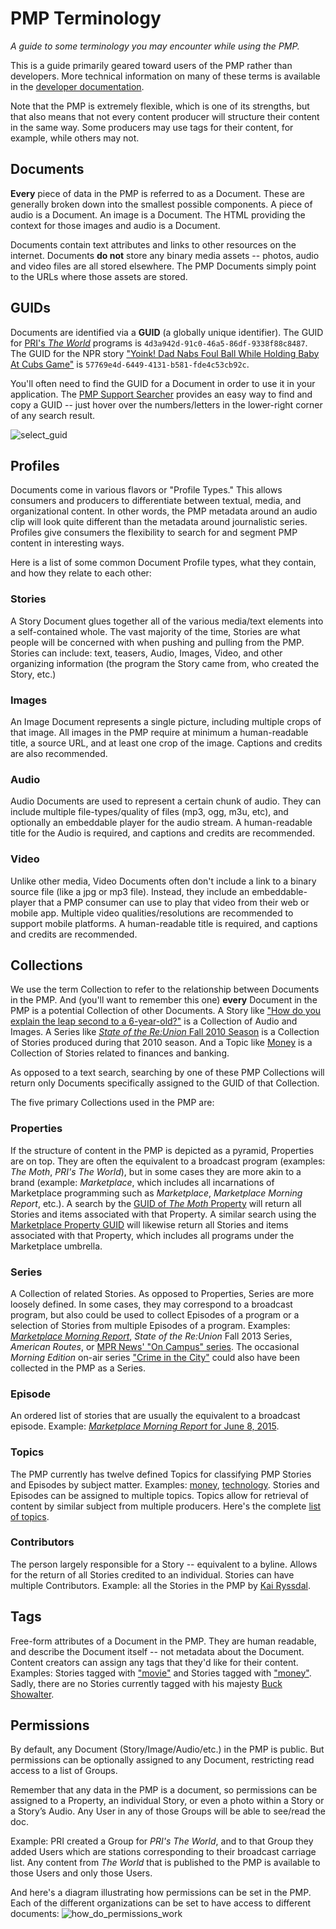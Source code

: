 # PMP Terminology

*A guide to some terminology you may encounter while using the PMP.*

This is a guide primarily geared toward users of the PMP rather than developers. More technical information on many of these terms is available in the [developer documentation](https://support.pmp.io/docs).

Note that the PMP is extremely flexible, which is one of its strengths, but that also means that not every content producer will structure their content in the same way. Some producers may use tags for their content, for example, while others may not.

## Documents

**Every** piece of data in the PMP is referred to as a Document. These are generally broken down into the smallest possible components. A piece of audio is a Document. An image is a Document. The HTML providing the context for those images and audio is a Document.

Documents contain text attributes and links to other resources on the internet. Documents **do not** store any binary media assets -- photos, audio and video files are all stored elsewhere. The PMP Documents simply point to the URLs where those assets are stored.

## GUIDs

Documents are identified via a **GUID** (a globally unique identifier). The GUID for [PRI's *The World*](https://support.pmp.io/search?text=guid%3A4d3a942d-91c0-46a5-86df-9338f88c8487) programs is `4d3a942d-91c0-46a5-86df-9338f88c8487`. The GUID for the NPR story ["Yoink! Dad Nabs Foul Ball While Holding Baby At Cubs Game"](http://www.npr.org/sections/thetwo-way/2015/06/24/417116256/yoink-dad-nabs-foul-ball-while-holding-baby-at-cubs-game?ft=nprml&f=417116256) is `57769e4d-6449-4131-b581-fde4c53cb92c`.

You'll often need to find the GUID for a Document in order to use it in your application. The [PMP Support Searcher](https://support.pmp.io/) provides an easy way to find and copy a GUID -- just hover over the numbers/letters in the lower-right corner of any search result.

![select_guid](https://cloud.githubusercontent.com/assets/4427754/8620782/ea07852c-26ef-11e5-8b8e-3b1368552469.png)

## Profiles

Documents come in various flavors or "Profile Types." This allows consumers and producers to differentiate between textual, media, and organizational content. In other words, the PMP metadata around an audio clip will look quite different than the metadata around journalistic series. Profiles give consumers the flexibility to search for and segment PMP content in interesting ways.

Here is a list of some common Document Profile types, what they contain, and how they relate to each other:

### Stories

A Story Document glues together all of the various media/text elements into a self-contained whole. The vast majority of the time, Stories are what people will be concerned with when pushing and pulling from the PMP. Stories can include: text, teasers, Audio, Images, Video, and other organizing information (the program the Story came from, who created the Story, etc.)

### Images

An Image Document represents a single picture, including multiple crops of that image. All images in the PMP require at minimum a human-readable title, a source URL, and at least one crop of the image. Captions and credits are also recommended.

### Audio

Audio Documents are used to represent a certain chunk of audio. They can include multiple file-types/quality of files (mp3, ogg, m3u, etc), and optionally an embeddable player for the audio stream. A human-readable title for the Audio is required, and captions and credits are recommended.

### Video

Unlike other media, Video Documents often don't include a link to a binary source file (like a jpg or mp3 file). Instead, they include an embeddable-player that a PMP consumer can use to play that video from their web or mobile app. Multiple video qualities/resolutions are recommended to support mobile platforms. A human-readable title is required, and captions and credits are recommended.

## Collections

We use the term Collection to refer to the relationship between Documents in the PMP. And (you'll want to remember this one) **every** Document in the PMP is a potential Collection of other Documents. A Story like ["How do you explain the leap second to a 6-year-old?"](https://support.pmp.io/search?advanced=1&guid=fb5ef942-1e1e-4ef0-a188-e188c1ad199f) is a Collection of Audio and Images. A Series like [*State of the Re:Union* Fall 2010 Season](https://support.pmp.io/search?advanced=1&guid=fc55819c-cddc-4b1a-adf8-590b78150cdf) is a Collection of Stories produced during that 2010 season. And a Topic like [Money](https://support.pmp.io/search?advanced=1&guid=4d0acb4c-7057-4771-987d-97fc21ad0bcc) is a Collection of Stories related to finances and banking.

As opposed to a text search, searching by one of these PMP Collections will return only Documents specifically assigned to the GUID of that Collection.

The five primary Collections used in the PMP are:

### Properties

If the structure of content in the PMP is depicted as a pyramid, Properties are on top. They are often the equivalent to a broadcast program (examples: *The Moth*, *PRI's The World*), but in some cases they are more akin to a brand (example: *Marketplace*, which includes all incarnations of Marketplace programming such as *Marketplace*, *Marketplace Morning Report*, etc.).  A search by the [GUID of *The Moth* Property](https://support.pmp.io/search?advanced=1&collection=9a5e5095-c9a5-44cc-9788-4093d6390c7e) will return all Stories and items associated with that Property. A similar search using the [Marketplace Property GUID](https://support.pmp.io/search?advanced=1&collection=3e3b6243-31c6-4686-bb88-a8e8446f0c2a) will likewise return all Stories and items associated with that Property, which includes all programs under the Marketplace umbrella.

### Series

A Collection of related Stories. As opposed to Properties, Series are more loosely defined. In some cases, they may correspond to a broadcast program, but also could be used to collect Episodes of a program or a selection of Stories from multiple Episodes of a program. Examples: [*Marketplace Morning Report*](https://support.pmp.io/search?advanced=1&collection=a9ce9da3-5798-4e99-90ce-43980df38e85), *State of the Re:Union* Fall 2013 Series, *American Routes*, or [MPR News' "On Campus" series](https://support.pmp.io/search?advanced=1&collection=a5eb210c-1256-4f1a-b597-7c1467a2c846&profile=story).  The occasional *Morning Edition* on-air series ["Crime in the City"](http://www.npr.org/series/13795507/crime-in-the-city) could also have been collected in the PMP as a Series.

### Episode

An ordered list of stories that are usually the equivalent to a broadcast episode. Example: [*Marketplace Morning Report* for June 8, 2015](https://support.pmp.io/search?advanced=1&collection=6ec0c8d8-78e1-4004-86ef-4bd5db60c7ed).

### Topics

The PMP currently has twelve defined Topics for classifying PMP Stories and Episodes by subject matter. Examples: [money](https://support.pmp.io/search?advanced=1&collection=4d0acb4c-7057-4771-987d-97fc21ad0bcc&profile=story), [technology](https://support.pmp.io/search?advanced=1&collection=3f829119-5310-43b9-acc5-0f36a51aae42&profile=story). Stories and Episodes can be assigned to multiple topics. Topics allow for retrieval of content by similar subject from multiple producers. Here's the complete [list of topics](https://support.pmp.io/docs#best-practices-collection-links).

### Contributors

The person largely responsible for a Story -- equivalent to a byline. Allows for the return of all Stories credited to an individual. Stories can have multiple Contributors. Example: all the Stories in the PMP by [Kai Ryssdal](https://support.pmp.io/search?advanced=1&collection=ffdef6fe-a061-4f1c-8fd3-a0b688727f36&profile=story).

## Tags

Free-form attributes of a Document in the PMP. They are human readable, and describe the Document itself -- not metadata about the Document. Content creators can assign any tags that they'd like for their content. Examples: Stories tagged with ["movie"](https://support.pmp.io/search?advanced=1&tag=Movie&profile=story) and Stories tagged with ["money"](https://support.pmp.io/search?advanced=1&tag=Money&profile=story). Sadly, there are no Stories currently tagged with his majesty [Buck Showalter](https://support.pmp.io/search?advanced=1&tag=Buck%20Showalter&profile=story).

## Permissions

By default, any Document (Story/Image/Audio/etc.) in the PMP is public. But permissions can be optionally assigned to any Document, restricting read access to a list of Groups.

Remember that any data in the PMP is a document, so permissions can be assigned to a Property, an individual Story, or even a photo within a Story or a Story’s Audio. Any User in any of those Groups will be able to see/read the doc.

Example: PRI created a Group for *PRI's The World*, and to that Group they added Users which are stations corresponding to their broadcast carriage list.  Any content from *The World* that is published to the PMP is available to those Users and only those Users.

And here's a diagram illustrating how permissions can be set in the PMP. Each of the different organizations can be set to have access to different documents:
![how_do_permissions_work](https://cloud.githubusercontent.com/assets/4427754/9914554/650e085c-5c80-11e5-99d7-12410230c747.jpg)

